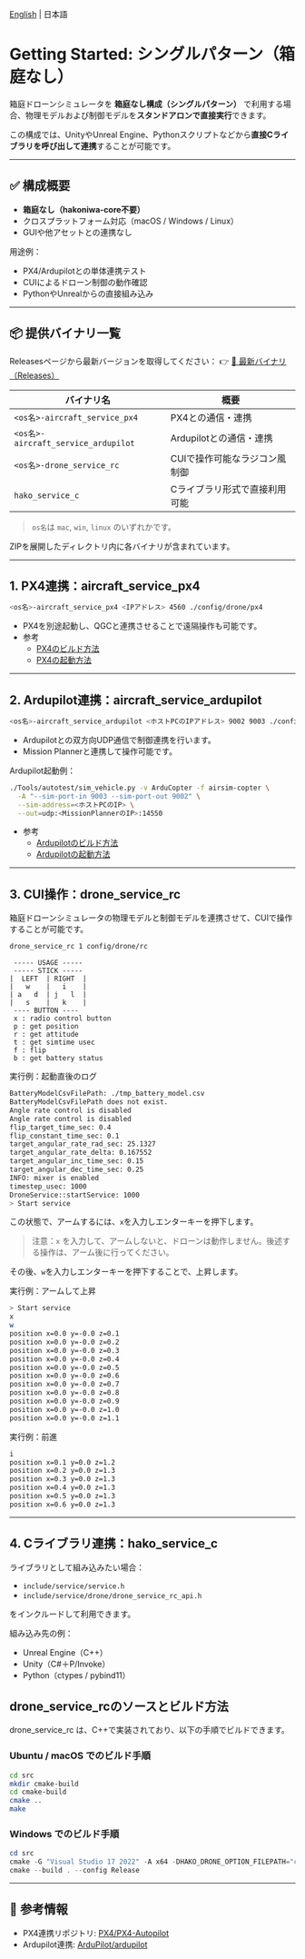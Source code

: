 [English](single.en.md) | 日本語

# Getting Started: シングルパターン（箱庭なし）

箱庭ドローンシミュレータを **箱庭なし構成（シングルパターン）** で利用する場合、物理モデルおよび制御モデルを**スタンドアロンで直接実行**できます。

この構成では、UnityやUnreal Engine、Pythonスクリプトなどから**直接Cライブラリを呼び出して連携**することが可能です。

---

## ✅ 構成概要

* **箱庭なし（hakoniwa-core不要）**
* クロスプラットフォーム対応（macOS / Windows / Linux）
* GUIや他アセットとの連携なし

用途例：

* PX4/Ardupilotとの単体連携テスト
* CUIによるドローン制御の動作確認
* PythonやUnrealからの直接組み込み

---

## 📦 提供バイナリ一覧

Releasesページから最新バージョンを取得してください：
👉 [🔗 最新バイナリ（Releases）](https://github.com/toppers/hakoniwa-drone-core/releases)

| バイナリ名                              | 概要               |
| ---------------------------------- | ---------------- |
| `<os名>-aircraft_service_px4`       | PX4との通信・連携       |
| `<os名>-aircraft_service_ardupilot` | Ardupilotとの通信・連携 |
| `<os名>-drone_service_rc`           | CUIで操作可能なラジコン風制御 |
| `hako_service_c`                   | Cライブラリ形式で直接利用可能  |

> `os名`は `mac`, `win`, `linux` のいずれかです。

ZIPを展開したディレクトリ内に各バイナリが含まれています。

---

## 1. PX4連携：aircraft_service_px4

```bash
<os名>-aircraft_service_px4 <IPアドレス> 4560 ./config/drone/px4
```

* PX4を別途起動し、QGCと連携させることで遠隔操作も可能です。
* 参考
  * [PX4のビルド方法](/docs/tips/wsl/px4-setup.md)
  * [PX4の起動方法](/docs/tips/wsl/docker-px4.md)

---

## 2. Ardupilot連携：aircraft_service_ardupilot

```bash
<os名>-aircraft_service_ardupilot <ホストPCのIPアドレス> 9002 9003 ./config/drone/ardupilot
```

* Ardupilotとの双方向UDP通信で制御連携を行います。
* Mission Plannerと連携して操作可能です。

Ardupilot起動例：

```bash
./Tools/autotest/sim_vehicle.py -v ArduCopter -f airsim-copter \
  -A "--sim-port-in 9003 --sim-port-out 9002" \
  --sim-address=<ホストPCのIP> \
  --out=udp:<MissionPlannerのIP>:14550
```

* 参考
  * [Ardupilotのビルド方法](/docs/tips/wsl/ardupilot-setup.md)
  * [Ardupilotの起動方法](/docs/tips/wsl/docker-ardupilot.md)


---

## 3. CUI操作：drone_service_rc

箱庭ドローンシミュレータの物理モデルと制御モデルを連携させて、CUIで操作することが可能です。

```bash
drone_service_rc 1 config/drone/rc
```

```
 ----- USAGE ----- 
 ----- STICK ----- 
|  LEFT  | RIGHT  |
|   w    |   i    |
| a   d  | j   l  |
|   s    |   k    |
 ---- BUTTON ---- 
 x : radio control button
 p : get position
 r : get attitude
 t : get simtime usec
 f : flip
 b : get battery status
```


実行例：起動直後のログ
```bash
BatteryModelCsvFilePath: ./tmp_battery_model.csv
BatteryModelCsvFilePath does not exist.
Angle rate control is disabled
Angle rate control is disabled
flip_target_time_sec: 0.4
flip_constant_time_sec: 0.1
target_angular_rate_rad_sec: 25.1327
target_angular_rate_delta: 0.167552
target_angular_inc_time_sec: 0.15
target_angular_dec_time_sec: 0.25
INFO: mixer is enabled
timestep_usec: 1000
DroneService::startService: 1000
> Start service
```

この状態で、アームするには、`x`を入力しエンターキーを押下します。

> 注意：`x` を入力して、アームしないと、ドローンは動作しません。後述する操作は、アーム後に行ってください。

その後、`w`を入力しエンターキーを押下することで、上昇します。

実行例：アームして上昇
```bash
> Start service
x
w
position x=0.0 y=-0.0 z=0.1
position x=0.0 y=-0.0 z=0.2
position x=0.0 y=-0.0 z=0.3
position x=0.0 y=-0.0 z=0.4
position x=0.0 y=-0.0 z=0.5
position x=0.0 y=-0.0 z=0.6
position x=0.0 y=-0.0 z=0.7
position x=0.0 y=-0.0 z=0.8
position x=0.0 y=-0.0 z=0.9
position x=0.0 y=-0.0 z=1.0
position x=0.0 y=-0.0 z=1.1
```

実行例：前進
```bash
i
position x=0.1 y=0.0 z=1.2
position x=0.2 y=0.0 z=1.3
position x=0.3 y=0.0 z=1.3
position x=0.4 y=0.0 z=1.3
position x=0.5 y=0.0 z=1.3
position x=0.6 y=0.0 z=1.3
```


---

## 4. Cライブラリ連携：hako_service_c

ライブラリとして組み込みたい場合：

* `include/service/service.h`
* `include/service/drone/drone_service_rc_api.h`

をインクルードして利用できます。

組み込み先の例：

* Unreal Engine（C++）
* Unity（C#＋P/Invoke）
* Python（ctypes / pybind11）


## drone_service_rcのソースとビルド方法

drone_service_rc は、C++で実装されており、以下の手順でビルドできます。

### Ubuntu / macOS でのビルド手順

```bash
cd src
mkdir cmake-build
cd cmake-build
cmake ..
make
```

### Windows でのビルド手順

```powershell
cd src
cmake -G "Visual Studio 17 2022" -A x64 -DHAKO_DRONE_OPTION_FILEPATH="cmake-options\win-cmake-options.cmake" .
cmake --build . --config Release
```


---

## 🚀 参考情報

* PX4連携リポジトリ: [PX4/PX4-Autopilot](https://github.com/PX4/PX4-Autopilot)
* Ardupilot連携: [ArduPilot/ardupilot](https://github.com/ArduPilot/ardupilot)
